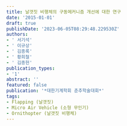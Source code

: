 ```yaml
---
title: 날갯짓 비행체의 구동메커니즘 개선에 대한 연구
date: '2015-01-01'
draft: true
publishDate: '2023-06-05T08:29:48.229530Z'
authors:
- ' 서기석'
- ' 이규상'
- ' 김종록'
- ' 황희철'
- ' 김종헌'
publication_types:
- '1'
abstract: ''
featured: false
publication: '*대한기계학회 춘추학술대회*'
tags:
- Flapping (날갯짓)
- Micro Air Vehicle (소형 무인기)
- Ornithopter (날갯짓 비행체)
---
```


